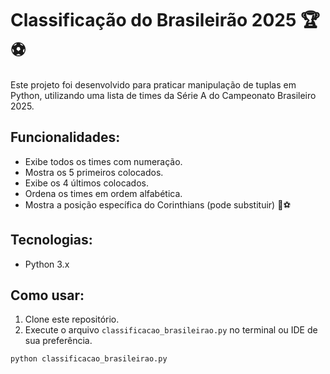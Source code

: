# Classificação do Brasileirão 2025 🏆⚽

Este projeto foi desenvolvido para praticar manipulação de tuplas em Python, utilizando uma lista de times da Série A do Campeonato Brasileiro 2025.

## Funcionalidades:
- Exibe todos os times com numeração.
- Mostra os 5 primeiros colocados.
- Exibe os 4 últimos colocados.
- Ordena os times em ordem alfabética.
- Mostra a posição específica do Corinthians (pode substituir) 🖤⚽

## Tecnologias:
- Python 3.x

## Como usar:
1. Clone este repositório.
2. Execute o arquivo `classificacao_brasileirao.py` no terminal ou IDE de sua preferência.

```bash
python classificacao_brasileirao.py
